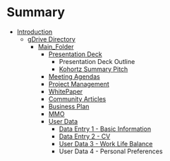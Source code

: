 # Summary

* [Introduction](README.md)
   * [gDrive Directory](gdrive_directory.md)
       * [Main_Folder](mainfolder.md)
           * [Presentation Deck](presentation_deck.md)
               * Presentation Deck Outline
               * [Kohortz Summary Pitch](kohortz_summary_pitch.md)
           * [Meeting Agendas](meeting_agendas.md)
           * [Project Management](project_management.md)
           * [WhitePaper](whitepaper.md)
           * [Community Articles](community_articles.md)
           * [Business Plan](business_plan.md)
           * [MMO](mmo.md)
           * [User Data](user_data.md)
               * [Data Entry 1 - Basic Information](data_entry_1_-_basic_information.md)
               * [Data Entry 2 - CV](data_entry_2_-_cv.md)
               * [User Data 3 - Work Life Balance](user_data_3_-_work_life_balance.md)
               * User Data 4 - Personal Preferences

